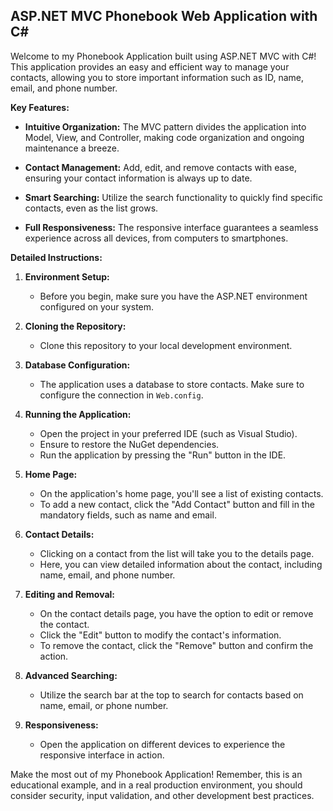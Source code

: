 ## ASP.NET MVC Phonebook Web Application with C# 

Welcome to my Phonebook Application built using ASP.NET MVC with C#! This application provides an easy and efficient way to manage your contacts, allowing you to store important information such as ID, name, email, and phone number.

**Key Features:**

- **Intuitive Organization:** The MVC pattern divides the application into Model, View, and Controller, making code organization and ongoing maintenance a breeze.

- **Contact Management:** Add, edit, and remove contacts with ease, ensuring your contact information is always up to date.

- **Smart Searching:** Utilize the search functionality to quickly find specific contacts, even as the list grows.

- **Full Responsiveness:** The responsive interface guarantees a seamless experience across all devices, from computers to smartphones.

**Detailed Instructions:**

1. **Environment Setup:**
   - Before you begin, make sure you have the ASP.NET environment configured on your system.

2. **Cloning the Repository:**
   - Clone this repository to your local development environment.

3. **Database Configuration:**
   - The application uses a database to store contacts. Make sure to configure the connection in `Web.config`.

4. **Running the Application:**
   - Open the project in your preferred IDE (such as Visual Studio).
   - Ensure to restore the NuGet dependencies.
   - Run the application by pressing the "Run" button in the IDE.

5. **Home Page:**
   - On the application's home page, you'll see a list of existing contacts.
   - To add a new contact, click the "Add Contact" button and fill in the mandatory fields, such as name and email.

6. **Contact Details:**
   - Clicking on a contact from the list will take you to the details page.
   - Here, you can view detailed information about the contact, including name, email, and phone number.

7. **Editing and Removal:**
   - On the contact details page, you have the option to edit or remove the contact.
   - Click the "Edit" button to modify the contact's information.
   - To remove the contact, click the "Remove" button and confirm the action.

8. **Advanced Searching:**
   - Utilize the search bar at the top to search for contacts based on name, email, or phone number.

9. **Responsiveness:**
   - Open the application on different devices to experience the responsive interface in action.

Make the most out of my Phonebook Application! Remember, this is an educational example, and in a real production environment, you should consider security, input validation, and other development best practices.
